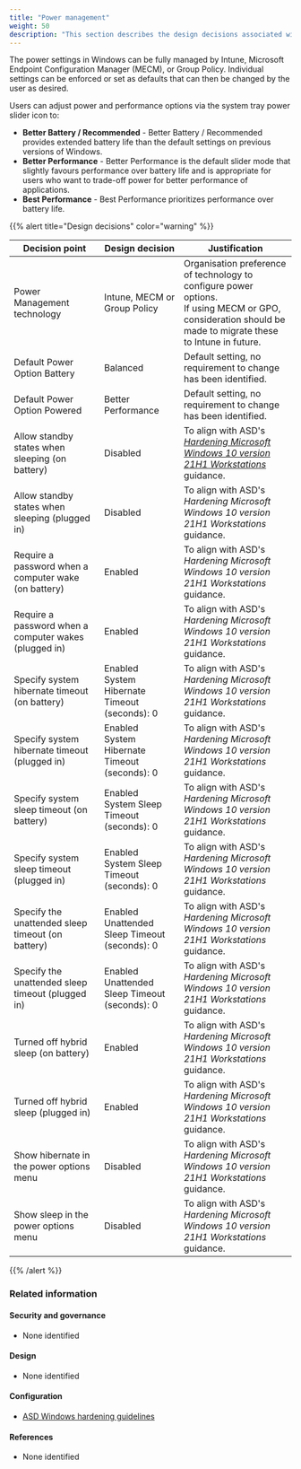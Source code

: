 ```yaml
---
title: "Power management"
weight: 50
description: "This section describes the design decisions associated with power management on Windows 10 and 11 endpoints configured according to guidance in ASD's Blueprint for Secure Cloud."
---
```


The power settings in Windows can be fully managed by Intune, Microsoft Endpoint Configuration Manager (MECM), or Group Policy. Individual settings can be enforced or set as defaults that can then be changed by the user as desired.

Users can adjust power and performance options via the system tray power slider icon to:

- **Better Battery / Recommended** - Better Battery / Recommended provides extended battery life than the default settings on previous versions of Windows.
- **Better Performance** - Better Performance is the default slider mode that slightly favours performance over battery life and is appropriate for users who want to trade-off power for better performance of applications.
- **Best Performance** - Best Performance prioritizes performance over battery life.

{{% alert title="Design decisions" color="warning" %}}

| Decision point                                        | Design decision                                  | Justification                                                                                                                                                                                                                                                                                        |
| ----------------------------------------------------- | ------------------------------------------------ | ---------------------------------------------------------------------------------------------------------------------------------------------------------------------------------------------------------------------------------------------------------------------------------------------------- |
| Power Management technology                           | Intune, MECM or Group Policy                     | Organisation preference of technology to configure power options. <br>If using MECM or GPO, consideration should be made to migrate these to Intune in future.                                                                                                                                       |
| Default Power Option Battery                          | Balanced                                         | Default setting, no requirement to change has been identified.                                                                                                                                                                                                                                       |
| Default Power Option Powered                          | Better Performance                               | Default setting, no requirement to change has been identified.                                                                                                                                                                                                                                       |
| Allow standby states when sleeping (on battery)       | Disabled                                         | To align with ASD's [_Hardening Microsoft Windows 10 version 21H1 Workstations_](https://www.cyber.gov.au/resources-business-and-government/maintaining-devices-and-systems/system-hardening-and-administration/system-hardening/hardening-microsoft-windows-10-version-21h1-workstations) guidance. |
| Allow standby states when sleeping (plugged in)       | Disabled                                         | To align with ASD's _Hardening Microsoft Windows 10 version 21H1 Workstations_ guidance.                                                                                                                                                                                                             |
| Require a password when a computer wake (on battery)  | Enabled                                          | To align with ASD's _Hardening Microsoft Windows 10 version 21H1 Workstations_ guidance.                                                                                                                                                                                                             |
| Require a password when a computer wakes (plugged in) | Enabled                                          | To align with ASD's _Hardening Microsoft Windows 10 version 21H1 Workstations_ guidance.                                                                                                                                                                                                             |
| Specify system hibernate timeout (on battery)         | Enabled<br>System Hibernate Timeout (seconds): 0 | To align with ASD's _Hardening Microsoft Windows 10 version 21H1 Workstations_ guidance.                                                                                                                                                                                                             |
| Specify system hibernate timeout (plugged in)         | Enabled<br>System Hibernate Timeout (seconds): 0 | To align with ASD's _Hardening Microsoft Windows 10 version 21H1 Workstations_ guidance.                                                                                                                                                                                                             |
| Specify system sleep timeout (on battery)             | Enabled<br>System Sleep Timeout (seconds): 0     | To align with ASD's _Hardening Microsoft Windows 10 version 21H1 Workstations_ guidance.                                                                                                                                                                                                             |
| Specify system sleep timeout (plugged in)             | Enabled<br>System Sleep Timeout (seconds): 0     | To align with ASD's _Hardening Microsoft Windows 10 version 21H1 Workstations_ guidance.                                                                                                                                                                                                             |
| Specify the unattended sleep timeout (on battery)     | Enabled<br>Unattended Sleep Timeout (seconds): 0 | To align with ASD's _Hardening Microsoft Windows 10 version 21H1 Workstations_ guidance.                                                                                                                                                                                                             |
| Specify the unattended sleep timeout (plugged in)     | Enabled<br>Unattended Sleep Timeout (seconds): 0 | To align with ASD's _Hardening Microsoft Windows 10 version 21H1 Workstations_ guidance.                                                                                                                                                                                                             |
| Turned off hybrid sleep (on battery)                  | Enabled                                          | To align with ASD's _Hardening Microsoft Windows 10 version 21H1 Workstations_ guidance.                                                                                                                                                                                                             |
| Turned off hybrid sleep (plugged in)                  | Enabled                                          | To align with ASD's _Hardening Microsoft Windows 10 version 21H1 Workstations_ guidance.                                                                                                                                                                                                             |
| Show hibernate in the power options menu              | Disabled                                         | To align with ASD's _Hardening Microsoft Windows 10 version 21H1 Workstations_ guidance.                                                                                                                                                                                                             |
| Show sleep in the power options menu                  | Disabled                                         | To align with ASD's _Hardening Microsoft Windows 10 version 21H1 Workstations_ guidance.                                                                                                                                                                                                             |

{{% /alert %}}

### Related information

#### Security and governance

- None identified

#### Design

- None identified

#### Configuration

- [ASD Windows hardening guidelines](/configuration/intune/devices/configuration-policies/asd-windows-hardening-guidelines)

#### References

- None identified
